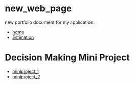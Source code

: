 # new_web_page
new portfolio document for my application.  
- [home](https://pruthvi-sanghavi.github.io/)
- [Estimation](https://pruthvi-sanghavi.github.io/kalandfam.html)

# Decision Making Mini Project
- [miniproject_1](https://pruthvi-sanghavi.github.io/miniproject1.html)
- [miniproject_2](https://pruthvi-sanghavi.github.io/miniproject2.html)

